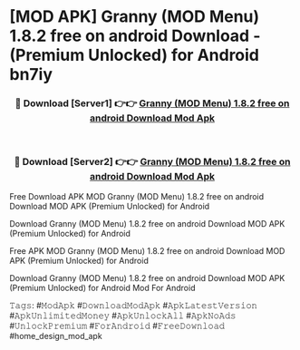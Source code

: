 # [MOD APK] Granny (MOD Menu) 1.8.2 free on android Download - (Premium Unlocked) for Android bn7iy



<div align="center">
<h3>🔴 Download [Server1] 👉👉 <a href="https://momento.my/?title=Granny_(MOD_Menu)_1.8.2_free_on_android_Download">Granny (MOD Menu) 1.8.2 free on android Download Mod Apk</a></h3><br>

<h3>🔴 Download [Server2] 👉👉 <a href="https://momento.my/?title=Granny_(MOD_Menu)_1.8.2_free_on_android_Download">Granny (MOD Menu) 1.8.2 free on android Download Mod Apk</a></h3>
</div>



Free Download APK MOD Granny (MOD Menu) 1.8.2 free on android Download MOD APK (Premium Unlocked) for Android

Download Granny (MOD Menu) 1.8.2 free on android Download MOD APK (Premium Unlocked) for Android

Free APK MOD Granny (MOD Menu) 1.8.2 free on android Download MOD APK (Premium Unlocked) for Android

Download Granny (MOD Menu) 1.8.2 free on android Download MOD APK (Premium Unlocked) for Android Mod For Android

𝚃𝚊𝚐𝚜: #𝙼𝚘𝚍𝙰𝚙𝚔 #𝙳𝚘𝚠𝚗𝚕𝚘𝚊𝚍𝙼𝚘𝚍𝙰𝚙𝚔 #𝙰𝚙𝚔𝙻𝚊𝚝𝚎𝚜𝚝𝚅𝚎𝚛𝚜𝚒𝚘𝚗 #𝙰𝚙𝚔𝚄𝚗𝚕𝚒𝚖𝚒𝚝𝚎𝚍𝙼𝚘𝚗𝚎𝚢 #𝙰𝚙𝚔𝚄𝚗𝚕𝚘𝚌𝚔𝙰𝚕𝚕 #𝙰𝚙𝚔𝙽𝚘𝙰𝚍𝚜 #𝚄𝚗𝚕𝚘𝚌𝚔𝙿𝚛𝚎𝚖𝚒𝚞𝚖 #𝙵𝚘𝚛𝙰𝚗𝚍𝚛𝚘𝚒𝚍 #𝙵𝚛𝚎𝚎𝙳𝚘𝚠𝚗𝚕𝚘𝚊𝚍 #home_design_mod_apk
